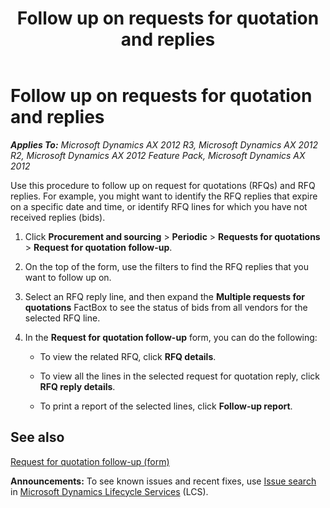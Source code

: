 ﻿---
title: Follow up on requests for quotation and replies
TOCTitle: Follow up on requests for quotation and replies
ms:assetid: 9401acc2-9084-4cd8-b033-da9fa88116b6
ms:mtpsurl: https://technet.microsoft.com/en-us/library/Gg232199(v=AX.60)
ms:contentKeyID: 36058591
ms.date: 03/25/2015
mtps_version: v=AX.60
f1_keywords:
- RFQ
- procurement
- request for quotation
- requests for quotations
- Forms.PurchRFQReplyFollowup
- followup
- follow-up
- quote
- request for quotations
- requests for quotation
- RFQs
- MsDynAx060.Forms.PurchRFQReplyFollowup
- follow up
- followups
- follow-ups
---

# Follow up on requests for quotation and replies 


_**Applies To:** Microsoft Dynamics AX 2012 R3, Microsoft Dynamics AX 2012 R2, Microsoft Dynamics AX 2012 Feature Pack, Microsoft Dynamics AX 2012_

Use this procedure to follow up on request for quotations (RFQs) and RFQ replies. For example, you might want to identify the RFQ replies that expire on a specific date and time, or identify RFQ lines for which you have not received replies (bids).

1.  Click **Procurement and sourcing** \> **Periodic** \> **Requests for quotations** \> **Request for quotation follow-up**.

2.  On the top of the form, use the filters to find the RFQ replies that you want to follow up on.

3.  Select an RFQ reply line, and then expand the **Multiple requests for quotations** FactBox to see the status of bids from all vendors for the selected RFQ line.

4.  In the **Request for quotation follow-up** form, you can do the following:
    
      - To view the related RFQ, click **RFQ details**.
    
      - To view all the lines in the selected request for quotation reply, click **RFQ reply details**.
    
      - To print a report of the selected lines, click **Follow-up report**.

## See also

[Request for quotation follow-up (form)](https://technet.microsoft.com/en-us/library/hh227392\(v=ax.60\))

  
**Announcements:** To see known issues and recent fixes, use [Issue search](http://go.microsoft.com/fwlink/?linkid=389258) in [Microsoft Dynamics Lifecycle Services](http://go.microsoft.com/fwlink/?linkid=306505) (LCS).

